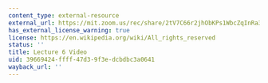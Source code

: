 ```yaml
---
content_type: external-resource
external_url: https://mit.zoom.us/rec/share/2tV7C66r2jhObKPs1WbcZqInRa3ZX6a8gyVL_aZbyUkq9TEEKy-uFAPg0XBUN6gF
has_external_license_warning: true
license: https://en.wikipedia.org/wiki/All_rights_reserved
status: ''
title: Lecture 6 Video
uid: 39669424-ffff-47d3-9f3e-dcbdbc3a0641
wayback_url: ''
---
```

